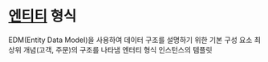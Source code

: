 # [엔티티](CS/DB/Entity.md) 형식
EDM(Entity Data Model)을 사용하여 데이터 구조를 설명하기 위한 기본 구성 요소
최상위 개념(고객, 주문)의 구조를 나타냄
엔터티 형식 인스턴스의 템플릿